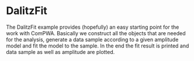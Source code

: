 # DalitzFit
The DalitzFit example provides (hopefully) an easy starting point for the work with ComPWA. Basically we construct all the objects that are needed for the analysis, generate a data sample according to a given amplitude model and fit the model to the sample. In the end the fit result is printed and data sample as well as amplitude are plotted. 
